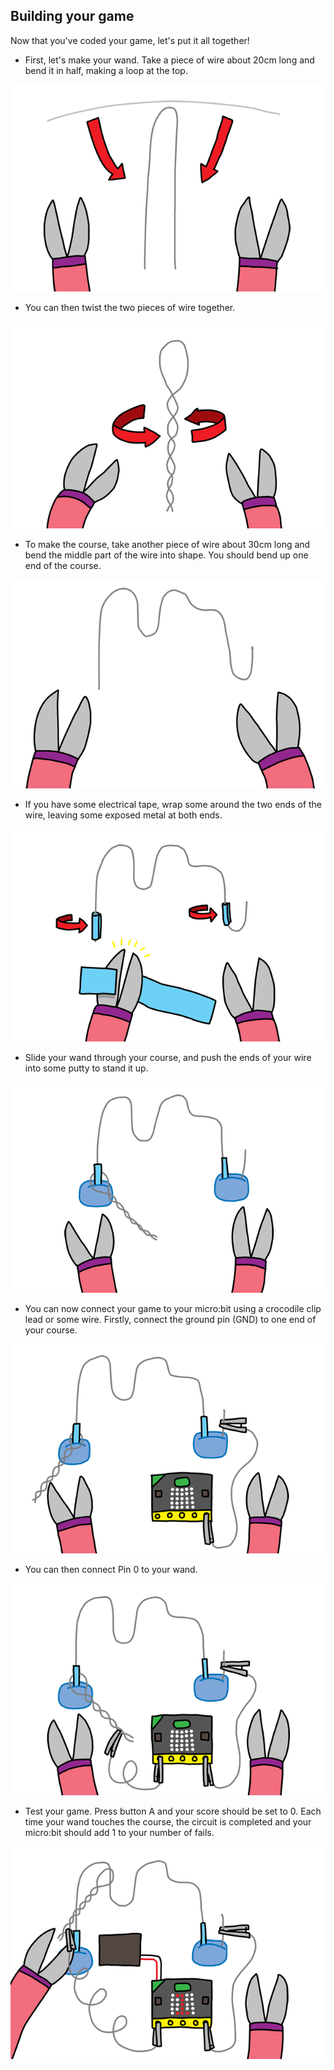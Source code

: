 ## Building your game

Now that you've coded your game, let's put it all together!

+ First, let's make your wand. Take a piece of wire about 20cm long and bend it in half, making a loop at the top.

![skærmbillede](images/frustration-wand-bend.png)

+ You can then twist the two pieces of wire together.

![skærmbillede](images/frustration-wand-twist.png)

+ To make the course, take another piece of wire about 30cm long and bend the middle part of the wire into shape. You should bend up one end of the course.

![skærmbillede](images/frustration-course-bend.png)

+ If you have some electrical tape, wrap some around the two ends of the wire, leaving some exposed metal at both ends.

![screenshots](images/frustration-course-tape.png)

+ Slide your wand through your course, and push the ends of your wire into some putty to stand it up.

![skærmbillede](images/frustration-course-putty.png)

+ You can now connect your game to your micro:bit using a crocodile clip lead or some wire. Firstly, connect the ground pin (GND) to one end of your course.

![skærmbillede](images/frustration-gnd-connect.png)

+ You can then connect Pin 0 to your wand.

![skærmbillede](images/frustration-pin0-connect.png)

+ Test your game. Press button A and your score should be set to 0. Each time your wand touches the course, the circuit is completed and your micro:bit should add 1 to your number of fails.

![skærmbillede](images/frustration-final.png)
